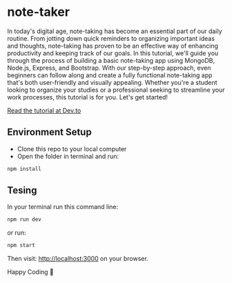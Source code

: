 # note-taker
In today's digital age, note-taking has become an essential part of our daily routine. 
From jotting down quick reminders to organizing important ideas and thoughts, 
note-taking has proven to be an effective way of enhancing productivity and keeping track of our goals. 
In this tutorial, we'll guide you through the process of building a basic note-taking app using MongoDB, Node.js, Express, and Bootstrap. 
With our step-by-step approach, even beginners can follow along and create a fully functional note-taking app that's both user-friendly and visually appealing. 
Whether you're a student looking to organize your studies or a professional seeking to streamline your work processes, this tutorial is for you. 
Let's get started!

[Read the tutorial at Dev.to](https://dev.to/omacys/build-a-basic-note-taking-app-with-mongodb-nodejs-express-and-bootstrap-a-step-by-step-guide-for-beginners-1f5k)

## Environment Setup
- Clone this repo to your local computer
- Open the folder in terminal and run:
```bash
npm install
```

## Tesing
In your terminal run this command line:
```bash
npm run dev
```
or run:
```bash
npm start
```
Then visit: [http://localhost:3000](http://localhost:3000) on your browser.

Happy Coding :rocket: 
